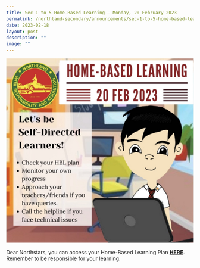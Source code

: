 ```yaml
---
title: Sec 1 to 5 Home–Based Learning – Monday, 20 February 2023
permalink: /northland-secondary/announcements/sec-1-to-5-home-based-learning-monday-20-february-2023/
date: 2023-02-18
layout: post
description: ""
image: ""
---
```

<img src="/images/feb1.jpg">
<p>Dear Northstars, you can access your Home-Based Learning Plan&nbsp;<a href="/student-matters/home-based-learning-guide" target="_blank" rel="noopener"><strong>HERE</strong></a>. Remember to be responsible for your learning.</p>